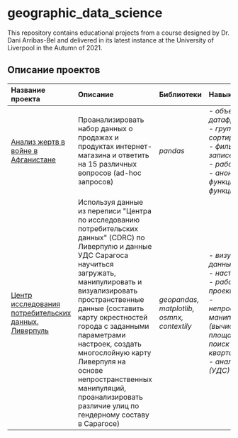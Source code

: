 # geographic_data_science
This repository contains educational projects from a course designed by Dr. Dani Arribas-Bel and delivered in its latest instance at the University of Liverpool in the Autumn of 2021.

## Описание проектов

| Название проекта | Описание | Библиотеки | Навыки |
| :---------------------- | :---------------------- | :---------------------- | :---------------------- 
| [Анализ жертв в войне в Афганистане]() | Проанализировать набор данных о продажах и продуктах интернет-магазина и ответить на 15 различных вопросов (ad-hoc запросов) | *pandas* | *- объединение датафреймов, <br />- группировка и сортировка данных, <br />- фильтрация записей, <br />- работа с датами, <br />- анонимная функция (lambda-функция)* |
| [Центр исследования потребительских данных. Ливерпуль]() | Используя данные из переписи "Центра по исследованию потребительских данных" (CDRC) по Ливерпулю и данные УДС Сарагоса научиться загружать, манипулировать и визуализировать пространственные данные (составить карту окрестностей города с заданными параметрами настроек, создать многослойную карту Ливерпуля на основе непространственных манипуляций, проанализировать различие улиц по гендерному составу в Сарагосе) | *geopandas, matplotlib, osmnx, contextily* | *- визуализация данных, <br />- настройка карты, <br />- работа с проекциями, <br />- непространственные манипуляции (вычисление площади кварталов, поиск наименьших кварталов и т.п.), <br />- анализ данных (УДС)* |
